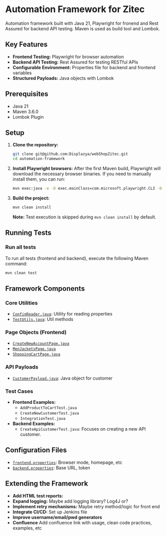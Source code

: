 # Automation Framework for Zitec

Automation framework built with Java 21, Playwright for fronend and Rest Assured for backend API testing. Maven is used as build tool and Lombok.

## Key Features

*   **Frontend Testing:** Playwright for browser automation
*   **Backend API Testing:** Rest Assured for testing RESTful APIs
*   **Configurable Environment:** Properties file for backend and frontend variables
*   **Structured Payloads:** Java objects with Lombok

## Prerequisites

*   Java 21
*   Maven 3.6.0
*   Lombok Plugin

## Setup

1.  **Clone the repository:**
    ```bash
    git clone git@github.com:Displazya/webShopZitec.git
    cd automation-framework
    ```
2.  **Install Playwright browsers:**
    After the first Maven build, Playwright will download the necessary browser binaries. If you need to manually install them, you can run:
    ```bash
    mvn exec:java -e -D exec.mainClass=com.microsoft.playwright.CLI -D exec.args="install"
    ```
3.  **Build the project:**
    ```bash
    mvn clean install
    ```
    **Note:** Test execution is skipped during `mvn clean install` by default.

## Running Tests

### Run all tests

To run all tests (frontend and backend), execute the following Maven command:

```bash
mvn clean test
```


## Framework Components

### Core Utilities

*   [`ConfigReader.java`](src/main/java/com/automation/framework/ConfigReader.java): Utility for reading properties
*   [`TestUtils.java`](src/main/java/com/automation/framework/TestUtils.java): Util methods


### Page Objects (Frontend)

*   [`CreateNewAccountPage.java`](src/main/java/com/automation/framework/pages/CreateNewAccountPage.java)
*   [`MenJacketsPage.java`](src/main/java/com/automation/framework/pages/MenJacketsPage.java)
*   [`ShoppingCartPage.java`](src/main/java/com/automation/framework/pages/ShoppingCartPage.java)

### API Payloads

*   [`CustomerPayload.java`](src/main/java/com/automation/framework/payloads/magento/CustomerPayload.java): Java object for customer

### Test Cases

*   **Frontend Examples:**
    *   `AddProductToCartTest.java`
    *   `CreateNewCustomerTest.java`
    *   `IntegrationTest.java`
*   **Backend Examples:**
    *   `CreateApiCustomerTest.java`: Focuses on creating a new API customer.

## Configuration Files

*   [`frontend.properties`](src/main/resources/frontend.properties): Browser mode, homepage, etc
*   [`backend.properties`](src/main/resources/backend.properties): Base URL, token

## Extending the Framework

*   **Add HTML test reports:** 
*   **Expand logging:** Maybe add logging library? Log4J or?
*   **Implement retry mechanisms:** Maybe retry method/logic for front end
*   **Integrate CI/CD:** Set up Jenkins file 
*   **Improve username/email/pwd generators** 
*   **Confluence** Add confluence link with usage, clean code practices, examples, etc